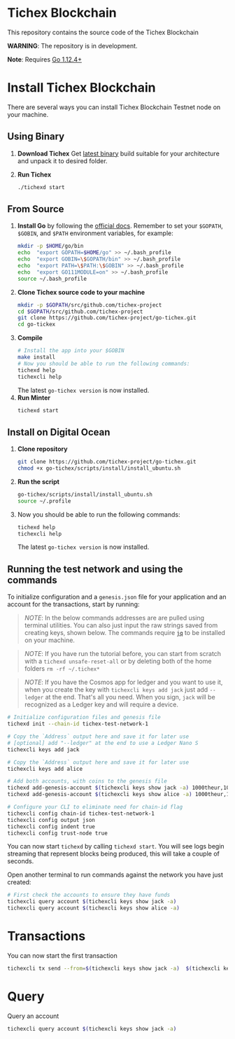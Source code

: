 # Tichex Blockchain

This repository contains the source code of the Tichex Blockchain

**WARNING**: The repository is in development.

**Note**: Requires [Go 1.12.4+](https://golang.org/dl/)

# Install Tichex Blockchain

There are several ways you can install Tichex Blockchain Testnet node on your machine.

## Using Binary
1. **Download Tichex**
Get [latest binary](https://github.com/tichex-project/go-tichex/releases) build suitable for your architecture and unpack it to desired folder.

2. **Run Tichex**
	```bash
	./tichexd start
	```
## From Source
1. **Install Go** by following the [official docs](https://golang.org/doc/install). Remember to set your `$GOPATH`, `$GOBIN`, and `$PATH` environment variables, for example:
	```bash
	mkdir -p $HOME/go/bin
	echo  "export GOPATH=$HOME/go" >> ~/.bash_profile
	echo  "export GOBIN=\$GOPATH/bin" >> ~/.bash_profile
	echo  "export PATH=\$PATH:\$GOBIN" >> ~/.bash_profile
	echo  "export GO111MODULE=on" >> ~/.bash_profile
	source ~/.bash_profile
	```
2. **Clone Tichex source code to your machine**
	```bash
	mkdir -p $GOPATH/src/github.com/tichex-project
	cd $GOPATH/src/github.com/tichex-project
	git clone https://github.com/tichex-project/go-tichex.git
	cd go-tickex
	```
  3. **Compile**
		```bash
		# Install the app into your $GOBIN
		make install
		# Now you should be able to run the following commands:
		tichexd help
		tichexcli help
		```
		The latest `go-tichex version` is now installed.
3. **Run Minter**
	```bash
	tichexd start
	```

## Install on Digital Ocean
1. **Clone repository**
    ```bash
	git clone https://github.com/tichex-project/go-tichex.git
    chmod +x go-tichex/scripts/install/install_ubuntu.sh
	```
2. **Run the script**
    ```bash
    go-tichex/scripts/install/install_ubuntu.sh
    source ~/.profile
	```
3. Now you should be able to run the following commands:
	```bash
	tichexd help
	tichexcli help
	```
    The latest `go-tichex version` is now installed.

## Running the test network and using the commands

To initialize configuration and a `genesis.json` file for your application and an account for the transactions, start by running:

>  _*NOTE*_: In the below commands addresses are are pulled using terminal utilities. You can also just input the raw strings saved from creating keys, shown below. The commands require [`jq`](https://stedolan.github.io/jq/download/) to be installed on your machine.

>  _*NOTE*_: If you have run the tutorial before, you can start from scratch with a `tichexd unsafe-reset-all` or by deleting both of the home folders `rm -rf ~/.tichex*`

>  _*NOTE*_: If you have the Cosmos app for ledger and you want to use it, when you create the key with `tichexcli keys add jack` just add `--ledger` at the end. That's all you need. When you sign, `jack` will be recognized as a Ledger key and will require a device.

```bash
# Initialize configuration files and genesis file
tichexd init --chain-id tichex-test-network-1

# Copy the `Address` output here and save it for later use
# [optional] add "--ledger" at the end to use a Ledger Nano S
tichexcli keys add jack

# Copy the `Address` output here and save it for later use
tichexcli keys add alice

# Add both accounts, with coins to the genesis file
tichexd add-genesis-account $(tichexcli keys show jack -a) 1000theur,1000thx
tichexd add-genesis-account $(tichexcli keys show alice -a) 1000theur,1000thx

# Configure your CLI to eliminate need for chain-id flag
tichexcli config chain-id tichex-test-network-1
tichexcli config output json
tichexcli config indent true
tichexcli config trust-node true
```

You can now start `tichexd` by calling `tichexd start`. You will see logs begin streaming that represent blocks being produced, this will take a couple of seconds.

Open another terminal to run commands against the network you have just created:

```bash
# First check the accounts to ensure they have funds
tichexcli query account $(tichexcli keys show jack -a)
tichexcli query account $(tichexcli keys show alice -a)
```

# Transactions
You can now start the first transaction

```bash
tichexcli tx send --from=$(tichexcli keys show jack -a)  $(tichexcli keys show alice -a) 10theur
```

# Query
Query an account

```bash
tichexcli query account $(tichexcli keys show jack -a)
```